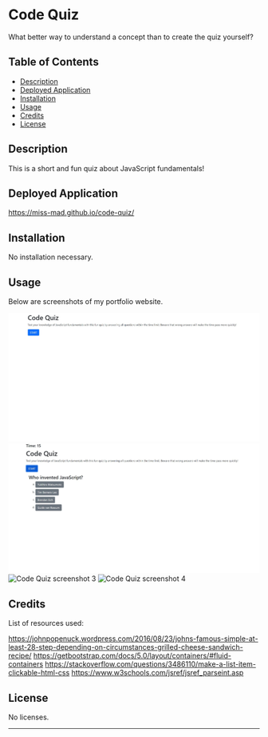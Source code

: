 # Code Quiz
What better way to understand a concept than to create the quiz yourself?

## Table of Contents

- [Description](#description)
- [Deployed Application](#deployed-application)
- [Installation](#installation)
- [Usage](#usage)
- [Credits](#credits)
- [License](#license)

## Description

This is a short and fun quiz about JavaScript fundamentals!

## Deployed Application

https://miss-mad.github.io/code-quiz/

## Installation

No installation necessary.

## Usage

Below are screenshots of my portfolio website.

![Code Quiz screenshot 1](./assets/images/code_quiz_1.JPG)
![Code Quiz screenshot 2](./assets/images/code_quiz_2.JPG)
![Code Quiz screenshot 3](../challenge-4-code-quiz/assets/images/code_quiz_3.JPG)
![Code Quiz screenshot 4](../challenge-4-code-quiz/assets/images/code_quiz_4.JPG)

## Credits

List of resources used:

https://johnpopenuck.wordpress.com/2016/08/23/johns-famous-simple-at-least-28-step-depending-on-circumstances-grilled-cheese-sandwich-recipe/
https://getbootstrap.com/docs/5.0/layout/containers/#fluid-containers
https://stackoverflow.com/questions/3486110/make-a-list-item-clickable-html-css
https://www.w3schools.com/jsref/jsref_parseint.asp


## License

No licenses.

---